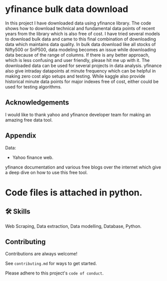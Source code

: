
# yfinance bulk data download

In this project I have downloaded data using yfinance library. The code shows how to download technical and fundamental data points of recent years from the library which is also free of cost. I have tried several models to download bulk data and came to this final combination of downloading data which maintains data quality. In bulk data download like all stocks of Nifty500 or SnP500, data modeling becomes an issue while downloading data because of the range of columns. If there is any better approach, which is less confusing and user friendly, please hit me up with it. The downloaded data can be used for several projects in data analysis. yfinance also give intraday datapoints at minute frequency which can be helpful in making zero cost algo setups and testing. While kaggle also provide historical minute data points for major indexes free of cost, either could be used for testing algorithms.
## Acknowledgements

I would like to thank yahoo and yfinance developer team for making an amazing free data tool.


## Appendix

Data:

- Yahoo finance web.

yfinance documentation and various free blogs over the internet which give a deep dive on how to use this free tool.


# Code files is attached in python.





## 🛠 Skills
Web Scraping, Data extraction, Data modelling, Database, Python.


## Contributing

Contributions are always welcome!

See `contributing.md` for ways to get started.

Please adhere to this project's `code of conduct`.

